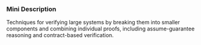 ### Mini Description

Techniques for verifying large systems by breaking them into smaller components and combining individual proofs, including assume-guarantee reasoning and contract-based verification.
